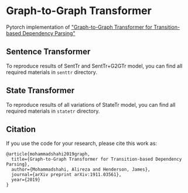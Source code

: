 # Graph-to-Graph Transformer
Pytorch implementation of ["Graph-to-Graph Transformer for Transition-based Dependency Parsing"](https://arxiv.org/abs/1911.03561)

## Sentence Transformer

To reproduce results of SentTr and SentTr+G2GTr model, you can find all required materials in `senttr` directory.

## State Transformer

To reproduce results of all variations of StateTr model, you can find all required materials in `statetr` directory.

## Citation

If you use the code for your research, please cite this work as:

```
@article{mohammadshahi2019graph,
  title={Graph-to-Graph Transformer for Transition-based Dependency Parsing},
  author={Mohammadshahi, Alireza and Henderson, James},
  journal={arXiv preprint arXiv:1911.03561},
  year={2019}
}
```
